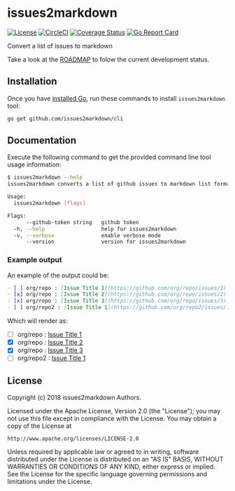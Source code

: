 # issues2markdown

[![License][License-Image]][License-Url]
[![CircleCI](https://circleci.com/gh/issues2markdown/cli.svg?style=svg)](https://circleci.com/gh/issues2markdown/cli)
[![Coverage Status](https://coveralls.io/repos/github/issues2markdown/cli/badge.svg?branch=develop)](https://coveralls.io/github/issues2markdown/cli?branch=develop)
[![Go Report Card](https://goreportcard.com/badge/github.com/issues2markdown/cli)](https://goreportcard.com/report/github.com/issues2markdown/cli)

Convert a list of issues to markdown

Take a look at the [ROADMAP](ROADMAP.md) to folow the current development status.

## Installation

Once you have [installed Go](http://golang.org/doc/install.html#releases), run these commands to install `issues2markdown` tool:

```bash
go get github.com/issues2markdown/cli
```

## Documentation

Execute the following command to get the provided command line tool usage information:

```bash
$ issues2markdown --help
issues2markdown converts a list of github issues to markdown list format

Usage:
  issues2markdown [flags]

Flags:
      --github-token string   github token
  -h, --help                  help for issues2markdown
  -v, --verbose               enable verbose mode
      --version               version for issues2markdown
```

### Example output

An example of the output could be:

```markdown
- [ ] org/repo : [Issue Title 1](https://github.com/org/repo/issues/1)
- [x] org/repo : [Issue Title 2](https://github.com/org/repo/issues/2)
- [x] org/repo : [Issue Title 3](https://github.com/org/repo/issues/3)
- [ ] org/repo2 : [Issue Title 1](https://github.com/org/repo2/issues/1)
```

Which will render as:

- [ ] org/repo : [Issue Title 1](https://github.com/org/repo/issues/1)
- [x] org/repo : [Issue Title 2](https://github.com/org/repo/issues/2)
- [x] org/repo : [Issue Title 3](https://github.com/org/repo/issues/3)
- [ ] org/repo2 : [Issue Title 1](https://github.com/org/repo2/issues/1)

## License

Copyright (c) 2018 issues2markdown Authors.

Licensed under the Apache License, Version 2.0 (the "License");
you may not use this file except in compliance with the License.
You may obtain a copy of the License at

    http://www.apache.org/licenses/LICENSE-2.0

Unless required by applicable law or agreed to in writing, software
distributed under the License is distributed on an "AS IS" BASIS,
WITHOUT WARRANTIES OR CONDITIONS OF ANY KIND, either express or implied.
See the License for the specific language governing permissions and
limitations under the License.

[License-Url]: http://opensource.org/licenses/Apache
[License-Image]: https://img.shields.io/badge/License-Apache-blue.svg
